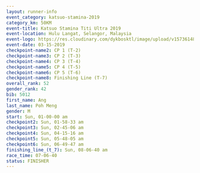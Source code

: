 ```yaml
---
layout: runner-info 
event_category: katsuo-stamina-2019 
category_km: 50KM 
event-title: Katsuo Stamina Titi Ultra 2019 
event-location: Hulu Langat, Selangor, Malaysia 
event-logo: https://res.cloudinary.com/dykbosktl/image/upload/v1573614825/Logo/Logo_p7ft6n.png
event-date: 03-15-2019 
checkpoint-name2: CP 1 (T-2) 
checkpoint-name3: CP 2 (T-3) 
checkpoint-name4: CP 3 (T-4) 
checkpoint-name5: CP 4 (T-5) 
checkpoint-name6: CP 5 (T-6) 
checkpoint-name8: Finishing Line (T-7) 
overall_rank: 52
gender_rank: 42
bib: 5012
first_name: Ang
last_name: Poh Meng
gender: M
start: Sun, 01-00-00 am
checkpoint2: Sun, 01-58-33 am
checkpoint3: Sun, 02-45-06 am
checkpoint4: Sun, 04-15-16 am
checkpoint5: Sun, 05-48-05 am
checkpoint6: Sun, 06-49-47 am
finishing_line_(t_7): Sun, 08-06-40 am
race_time: 07-06-40
status: FINISHER
---
```

